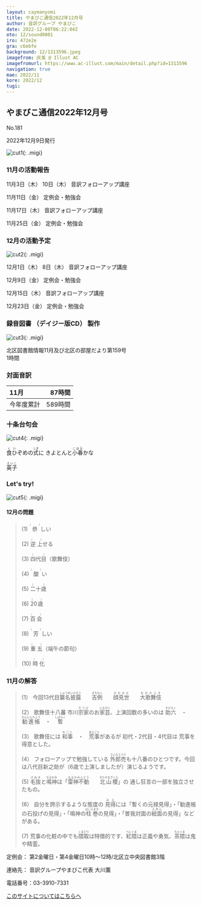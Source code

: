 ```yaml
---
layout: caymanyomi
title: やまびこ通信2022年12月号
author: 音訳グループ やまびこ
date: 2022-12-08T06:22:04Z
oto: 12/sound0001
iro: 472e2e
gra: c6ebfe
background: 12/1313596.jpeg
imagefrom: 灰兎 @ Illust AC
imagefromurl: https://www.ac-illust.com/main/detail.php?id=1313596
navigation: true
mae: 2022/11
kore: 2022/12
tugi: 
---
```



## <span data-dur="4.178" data-begin="2.750" id="xmri_0001" markdown="1"> やまびこ通信2022年12月号</span>

<span data-dur="2.593" data-begin="6.928" id="xmri_0002" markdown="1">No.181</span>

<span data-dur="5.697" data-begin="9.521" id="xmri_0003" markdown="1">2022年12月9日発行</span>

![cut1](media/12/cut1.png){: .migi}

<span data-dur="1.417" data-begin="17.068" id="xmri_0005" markdown="1"></span><span data-dur="3.869" data-begin="18.485" id="xmri_0006" markdown="1"></span>

### <span data-dur="3.608" data-begin="22.354" id="xmri_0007" markdown="1"> 11月の活動報告</span>

<span data-dur="2.265" data-begin="25.962" id="xmri_0008" markdown="1">11月3日（木）</span> <span data-dur="1.531" data-begin="28.227" id="xmri_0009" markdown="1">10日（木）</span> <span data-dur="2.916" data-begin="29.758" id="xmri_000A" markdown="1">音訳フォローアップ講座</span>

<span data-dur="2.635" data-begin="32.674" id="xmri_000B" markdown="1">11月11日（金）</span> <span data-dur="2.986" data-begin="35.309" id="xmri_000C" markdown="1">定例会・勉強会</span>

<span data-dur="2.666" data-begin="38.295" id="xmri_000D" markdown="1">11月17日（木）</span> <span data-dur="2.916" data-begin="40.961" id="xmri_000E" markdown="1">音訳フォローアップ講座</span>

<span data-dur="2.644" data-begin="43.877" id="xmri_000F" markdown="1">11月25日（金）</span> <span data-dur="4.386" data-begin="46.521" id="xmri_0010" markdown="1">定例会・勉強会</span>

### <span data-dur="3.367" data-begin="50.907" id="xmri_0011" markdown="1"> 12月の活動予定</span>

![cut2](media/12/cut2.png){: .migi}

<span data-dur="2.305" data-begin="56.124" id="xmri_0013" markdown="1">12月1日（木）</span> <span data-dur="1.570" data-begin="58.429" id="xmri_0014" markdown="1">8日（木）</span> <span data-dur="2.916" data-begin="59.999" id="xmri_0015" markdown="1">音訳フォローアップ講座</span>

<span data-dur="2.254" data-begin="62.915" id="xmri_0016" markdown="1">12月9日（金）</span> <span data-dur="2.987" data-begin="65.169" id="xmri_0017" markdown="1">定例会・勉強会</span>

<span data-dur="2.410" data-begin="68.156" id="xmri_0018" markdown="1">12月15日（木）</span> <span data-dur="2.916" data-begin="70.566" id="xmri_0019" markdown="1">音訳フォローアップ講座</span>

<span data-dur="2.636" data-begin="73.482" id="xmri_001A" markdown="1">12月23日（金）</span> <span data-dur="4.386" data-begin="76.118" id="xmri_001B" markdown="1">定例会・勉強会</span>

### <span data-dur="4.728" data-begin="80.504" id="xmri_001C" markdown="1"> 録音図書<span class="infty_silent"> （</span>デイジー版CD<span class="infty_silent">） </span>製作</span>

![cut3](media/12/cut3.png){: .migi}

<span data-dur="5.784" data-begin="89.286" id="xmri_001F" markdown="1">北区図書館情報11月及び北区の部屋だより第159号</span>  
<span data-dur="3.417" data-begin="95.070" id="xmri_0020" markdown="1">1時間</span>

### <span data-dur="2.666" data-begin="98.487" id="xmri_0021" markdown="1"> 対面音訳</span>

<span data-dur="1.373" data-begin="101.153" id="xmri_0022" markdown="1">11月</span>|<span data-dur="2.531" data-begin="102.526" id="xmri_0023" markdown="1">87時間</span>
|:---|---:|
<span data-dur="1.590" data-begin="105.057" id="xmri_0024" markdown="1">今年度累計</span>|<span data-dur="4.223" data-begin="106.647" id="xmri_0025" markdown="1">589時間</span>

### <span data-dur="2.768" data-begin="110.870" id="xmri_0026" markdown="1"> 十条台句会</span>

![cut4](media/12/cut4.png){: .migi}

<span data-dur="8.619" data-begin="115.488" id="xmri_0028" markdown="1"><ruby>食ひ<rp>(</rp><rt>くい</rt><rp>)</rp></ruby>ぞめの<ruby>式<rp>(</rp><rt>しき</rt><rp>)</rp></ruby>に きよとんと<ruby>小春<rp>(</rp><rt>こはる</rt><rp>)</rp></ruby>かな

<span class="haigo" data-dur="3.256" data-begin="124.107" id="xmri_0029" markdown="1"><ruby>英子<rp>(</rp><rt>えいこ</rt><rp>)</rp></ruby></span>

### <span data-dur=".500" data-begin="127.363" id="xmri_002A" markdown="1"></span> <span data-dur="2.340" data-begin="127.863" id="xmri_002B" markdown="1">Let&apos;s try!</span>

![cut5](media/12/cut5.png){: .migi}

#### <span data-dur="2.214" data-begin="132.053" id="xmri_002D" markdown="1"> 12月の問題</span>

<blockquote markdown="1">

<span class="infty_silent">(1) <ruby>恭<rp>(</rp><rt>（　　　）</rt><rp>)</rp></ruby>しい</span>

<span class="infty_silent">(2) <ruby>逆上<rp>(</rp><rt>（　　　）</rt><rp>)</rp></ruby>せる</span>

<span class="infty_silent">(3) <ruby>四代目<rp>(</rp><rt>（　　　）</rt><rp>)</rp></ruby>（歌舞伎）</span>

<span class="infty_silent">(4) <ruby>酸<rp>(</rp><rt>（　　　）</rt><rp>)</rp></ruby>い</span>

<span class="infty_silent">(5) <ruby>二十歳<rp>(</rp><rt>（　　　）</rt><rp>)</rp></ruby></span>

<span class="infty_silent">(6) <ruby>20歳<rp>(</rp><rt>（　　　）</rt><rp>)</rp></ruby></span>

<span class="infty_silent">(7) <ruby>百会<rp>(</rp><rt>（　　　）</rt><rp>)</rp></ruby></span>

<span class="infty_silent">(8) <ruby>芳<rp>(</rp><rt>（　　　）</rt><rp>)</rp></ruby>しい</span>

<span class="infty_silent">(9) <ruby>重五<rp>(</rp><rt>（　　　）</rt><rp>)</rp></ruby>（端午の節句）</span>

<span class="infty_silent">(10) <ruby>時化<rp>(</rp><rt>（　　　）</rt><rp>)</rp></ruby></span>

</blockquote>

### <span data-dur="3.151" data-begin="138.792" id="xmri_002F" markdown="1">11月の解答</span>

<blockquote markdown="1">

<span data-dur="1.177" data-begin="141.943" id="xmri_0030" markdown="1">(1）</span> <span data-dur="5.333" data-begin="143.120" id="xmri_0031" markdown="1">今回13代目<ruby>襲名披露<rp>(</rp><rt>しゅうめいひろう</rt><rp>)</rp></ruby>&emsp;&emsp;<ruby>吉例<rp>(</rp><rt>きちれい</rt><rp>)</rp></ruby>&emsp;&emsp;<ruby>顔見世<rp>(</rp><rt>かおみせ</rt><rp>)</rp></ruby>&emsp;&emsp;<ruby>大歌舞伎<rp>(</rp><rt>おおかぶき</rt><rp>)</rp></ruby></span>

<span data-dur="1.016" data-begin="148.453" id="xmri_0032" markdown="1">(2）</span> <span data-dur="3.333" data-begin="149.469" id="xmri_0033" markdown="1">歌舞伎十八蕃 市川<ruby>宗家<rp>(</rp><rt>そうけ</rt><rp>)</rp></ruby>のお<ruby>家芸<rp>(</rp><rt>いえげい</rt><rp>)</rp></ruby>、</span><span data-dur="5.118" data-begin="152.802" id="xmri_0034" markdown="1">上演回数の多いのは <ruby>助六<rp>(</rp><rt>すけろく</rt><rp>)</rp></ruby>&emsp;・&emsp;<ruby>勧進帳<rp>(</rp><rt>かんじんちょう</rt><rp>)</rp></ruby>&emsp;・&emsp;<ruby>暫<rp>(</rp><rt>しばらく</rt><rp>)</rp></ruby></span>

<span data-dur="1.144" data-begin="157.920" id="xmri_0035" markdown="1">(3）</span> <span data-dur="8.095" data-begin="159.064" id="xmri_0036" markdown="1">歌舞伎には <ruby>和事<rp>(</rp><rt>わごと</rt><rp>)</rp></ruby>&emsp;・&emsp;<ruby>荒事<rp>(</rp><rt>あらごと</rt><rp>)</rp></ruby>があるが 初代・2代目・4代目は 荒事を得意とした。</span>

<span data-dur="1.119" data-begin="167.159" id="xmri_0037" markdown="1">(4）</span> <span data-dur="5.841" data-begin="168.278" id="xmri_0038" markdown="1">フォローアップで勉強している <ruby>外郎売<rp>(</rp><rt>ういろううり</rt><rp>)</rp></ruby>も十八番のひとつです。</span><span data-dur="2.712" data-begin="174.119" id="xmri_0039" markdown="1">今回は八代目新之助が</span><span data-dur="2.202" data-begin="176.831" id="xmri_003A" markdown="1">（6歳で上演しましたが）</span><span data-dur="2.765" data-begin="179.033" id="xmri_003B" markdown="1">演じるようです。</span>

<span data-dur="1.046" data-begin="181.798" id="xmri_003C" markdown="1">(5)</span> <span data-dur="1.670" data-begin="182.844" id="xmri_003D" markdown="1"><ruby>毛抜<rp>(</rp><rt>けぬき</rt><rp>)</rp></ruby>と<ruby>鳴神<rp>(</rp><rt>なるかみ</rt><rp>)</rp></ruby>は</span><span data-dur="6.767" data-begin="184.514" id="xmri_003E" markdown="1">「<ruby>雷神不動<rp>(</rp><rt>なるかみふどう</rt><rp>)</rp></ruby>&emsp;&emsp;<ruby>北山櫻<rp>(</rp><rt>きたやまざくら</rt><rp>)</rp></ruby>」の 通し狂言の一部を独立させたもの。</span>

<span data-dur="1.177" data-begin="191.281" id="xmri_003F" markdown="1">(6）</span> <span data-dur="3.052" data-begin="192.458" id="xmri_0040" markdown="1">自分を誇示するような態度の <ruby>見得<rp>(</rp><rt>みえ</rt><rp>)</rp></ruby>には</span><span data-dur="1.915" data-begin="195.510" id="xmri_0041" markdown="1">「暫くの元禄見得」</span><span data-dur=".500" data-begin="197.425" id="xmri_0042" markdown="1">・</span><span data-dur="2.204" data-begin="197.925" id="xmri_0043" markdown="1">「勧進帳の石投げの見得」</span><span data-dur=".500" data-begin="200.129" id="xmri_0044" markdown="1">・</span><span data-dur="2.147" data-begin="200.629" id="xmri_0045" markdown="1">「鳴神の<ruby>柱巻<rp>(</rp><rt>はしらまき</rt><rp>)</rp></ruby>の見得」</span><span data-dur=".500" data-begin="202.776" id="xmri_0046" markdown="1">・</span><span data-dur="2.194" data-begin="203.276" id="xmri_0047" markdown="1">「曽我対面の<ruby>絵面<rp>(</rp><rt>えめん</rt><rp>)</rp></ruby>の見得」</span><span data-dur="2.452" data-begin="205.470" id="xmri_0048" markdown="1">などがある。</span>

<span data-dur="1.170" data-begin="207.922" id="xmri_0049" markdown="1">(7)</span> <span data-dur="3.937" data-begin="209.092" id="xmri_004A" markdown="1">荒事の化粧の中でも<ruby>隈取<rp>(</rp><rt>くまどり</rt><rp>)</rp></ruby>は特徴的です、</span><span data-dur="2.399" data-begin="213.029" id="xmri_004B" markdown="1"><ruby>紅隈<rp>(</rp><rt>べにぐま</rt><rp>)</rp></ruby>は正義や勇気、</span><span data-dur="3.216" data-begin="215.428" id="xmri_004C" markdown="1"><ruby>茶隈<rp>(</rp><rt>ちゃぐま</rt><rp>)</rp></ruby>は鬼や精霊。</span>

</blockquote>

<span data-dur="1.205" data-begin="218.644" id="xmri_004D" markdown="1">定例会：</span> <span data-dur="3.832" data-begin="219.849" id="xmri_004E" markdown="1">第2金曜日・第4金曜日10時～12時</span><span data-dur="3.048" data-begin="223.681" id="xmri_004F" markdown="1">/北区立中央図書館3階</span>

<span data-dur="1.318" data-begin="226.729" id="xmri_0050" markdown="1">連絡先：</span> <span data-dur="3.966" data-begin="228.047" id="xmri_0051" markdown="1">音訳グループやまびこ代表 大川薫</span>

<span data-dur="1.409" data-begin="232.013" id="xmri_0052" markdown="1">電話番号：</span><span data-dur="4.305" data-begin="233.422" id="xmri_0053" markdown="1">03-3910-7331</span>

<a href="mailto:ymbk2016ml@gmail.com?Subject=やまびこウェブサイトについて" data-dur="5.930" data-begin="237.727" id="xmri_0054" markdown="1">このサイトについてはこちらへ</a>


